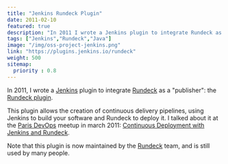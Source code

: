 ```yaml
---
title: "Jenkins Rundeck Plugin"
date: 2011-02-10
featured: true
description: "In 2011 I wrote a Jenkins plugin to integrate Rundeck as a publisher, thus enabling Continuous Delivery pipelines using Rundeck to deploy."
tags: ["Jenkins","Rundeck","Java"]
image: "/img/oss-project-jenkins.png"
link: "https://plugins.jenkins.io/rundeck"
weight: 500
sitemap:
  priority : 0.8
---
```


In 2011, I wrote a [Jenkins](https://jenkins.io/) plugin to integrate [Rundeck](https://www.rundeck.com/open-source) as a "publisher": the [Rundeck plugin](https://plugins.jenkins.io/rundeck).

This plugin allows the creation of continuous delivery pipelines, using Jenkins to build your software and Rundeck to deploy it. I talked about it at the [Paris DevOps](http://parisdevops.fr/) meetup in march 2011: [Continuous Deployment with Jenkins and Rundeck](/publications/2011-03-meetup-paris-devops/).

Note that this plugin is now maintained by the [Rundeck](https://www.rundeck.com/) team, and is still used by many people.
